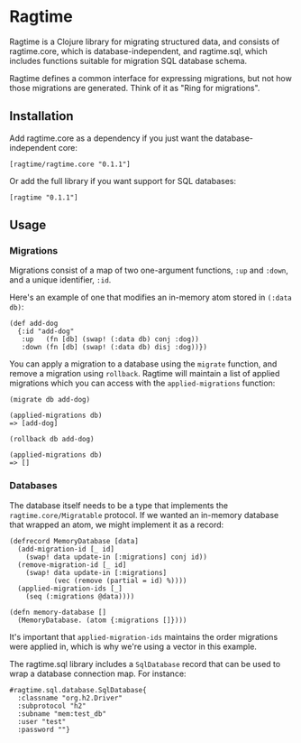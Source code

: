 # Ragtime

Ragtime is a Clojure library for migrating structured data, and
consists of ragtime.core, which is database-independent, and
ragtime.sql, which includes functions suitable for migration SQL
database schema.

Ragtime defines a common interface for expressing migrations, but not
how those migrations are generated. Think of it as "Ring for migrations".

## Installation

Add ragtime.core as a dependency if you just want the database-
independent core:

    [ragtime/ragtime.core "0.1.1"]

Or add the full library if you want support for SQL databases:

    [ragtime "0.1.1"]

## Usage

### Migrations

Migrations consist of a map of two one-argument functions, `:up` and
`:down`, and a unique identifier, `:id`.

Here's an example of one that modifies an in-memory atom stored in
`(:data db)`:

    (def add-dog
      {:id "add-dog"
       :up   (fn [db] (swap! (:data db) conj :dog))
       :down (fn [db] (swap! (:data db) disj :dog))})

You can apply a migration to a database using the `migrate` function,
and remove a migration using `rollback`. Ragtime will maintain a list
of applied migrations which you can access with the
`applied-migrations` function:

    (migrate db add-dog)

    (applied-migrations db)
    => [add-dog]

    (rollback db add-dog)

    (applied-migrations db)
    => []

### Databases

The database itself needs to be a type that implements the
`ragtime.core/Migratable` protocol. If we wanted an in-memory database
that wrapped an atom, we might implement it as a record:

    (defrecord MemoryDatabase [data]
      (add-migration-id [_ id]
        (swap! data update-in [:migrations] conj id))
      (remove-migration-id [_ id]
        (swap! data update-in [:migrations]
               (vec (remove (partial = id) %))))
      (applied-migration-ids [_]
        (seq (:migrations @data))))

    (defn memory-database []
      (MemoryDatabase. (atom {:migrations []})))

It's important that `applied-migration-ids` maintains the order
migrations were applied in, which is why we're using a vector in this
example.

The ragtime.sql library includes a `SqlDatabase` record that can be used
to wrap a database connection map. For instance:

    #ragtime.sql.database.SqlDatabase{
      :classname "org.h2.Driver"
      :subprotocol "h2"
      :subname "mem:test_db"
      :user "test"
      :password ""}

